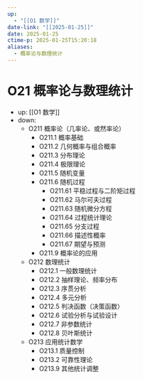 ```yaml
---
up:
  - "[[O1 数学]]"
date-link: "[[2025-01-25]]"
date: 2025-01-25
ctime-p: 2025-01-25T15:20:18
aliases:
  - 概率论与数理统计
---
```


# O21 概率论与数理统计

- up: [[O1 数学]]
- down:	
	- O211 概率论（几率论、或然率论）
		- O211.1 概率基础
		- O211.2 几何概率与组合概率
		- O211.3 分布理论
		- O211.4 极限理论
		- O211.5 随机变量
		- O211.6 随机过程
			- O211.61 平稳过程与二阶矩过程
			- O211.62 马尔可夫过程
			- O211.63 随机微分方程
			- O211.64 过程统计理论
			- O211.65 分支过程
			- O211.66 描述性概率
			- O211.67 期望与预测
		- O211.9 概率论的应用
	- O212 数理统计
		- O212.1 一般数理统计
		- O212.2 抽样理论、频率分布
		- O212.3 序贯分析
		- O212.4 多元分析
		- O212.5 判决函数（决策函数）
		- O212.6 试验分析与试验设计
		- O212.7 非参数统计
		- O212.8 贝叶斯统计
	- O213 应用统计数学
		- O213.1 质量控制
		- O213.2 可靠性理论
		- O213.9 其他统计调整
	
